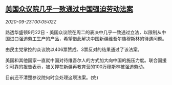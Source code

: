 <!--1600820595000-->
[美国众议院几乎一致通过中国强迫劳动法案](https://cn.reuters.com/article/usa-congress-china-bill-0922-tues-idCNKCS26E005)
------

<div><i>2020-09-23T00:05:02Z</i></div><p>路透华盛顿9月22日 - 美国众议院在周二的表决中几乎一致通过立法，以限制从中国进口强迫劳工生产的产品，希望借此解决中国新疆维吾尔族穆斯林的待遇问题。</p><p>由民主党掌控的众议院以406票赞成、3票反对的结果通过了该法案。</p><p>美国和其他国家一直就中国对待维吾尔人的方式加大向中国的施压力度。联合国援引可靠的报告表示，被关押在新疆再教育营的100万穆斯林被强迫劳动。</p><p>目前还不清楚参议院何时会处理这项法案。(完)</p>
